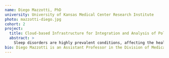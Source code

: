 ```yaml
---
name: Diego Mazzotti, PhD
university: University of Kansas Medical Center Research Institute
photo: mazzotti-diego.jpg
cohort: 2
project:
  title: Cloud-based Infrastructure for Integration and Analysis of Polysomnography Data Supporting Translational Sleep Medicine
  abstract: >
    Sleep disorders are highly prevalent conditions, affecting the health and well-being of millions of individuals. Despite efforts in recognizing sleep problems as modifiable risk factors for life-debilitating conditions, clinical translation of studies suggesting that sleep interventions might improve health-related outcomes is insufficient. Major limiting factors impeding large-scale implementation include non-conventional data types, lack of uniform metadata, and absence of standardized analytical pipelines. In this NHLBI Fellows Program, I will leverage the BDC ecosystem and implement common polysomnography analytical workflows applied to existing and new datasets funded by the NHLBI in this domain. My goal is to facilitate the implementation of novel sleep biomarkers and support an open-source, community-driven platform for rapid translation of sleep research findings into clinical care.
bio: Diego Mazzotti is an Assistant Professor in the Division of Medical Informatics, Department of Internal Medicine at the University of Kansas Medical Center. Dr. Mazzotti received his PhD in Psychobiology at the Federal University of Sao Paulo, Brazil and a Certificate in Biomedical Informatics from the University of Pennsylvania Perelman School of Medicine. His current research focuses on the analysis of high-dimensional sleep data to understand how they can be translated into clinical knowledge and applications that can advance healthcare. Dr. Mazzotti aims to establish a solid multidisciplinary research program in the interface between Biomedical Informatics and Sleep Medicine.
---
```

